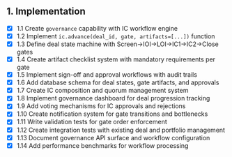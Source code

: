 ## 1. Implementation
- [x] 1.1 Create `governance` capability with IC workflow engine
- [x] 1.2 Implement `ic.advance(deal_id, gate, artifacts=[...])` function
- [x] 1.3 Define deal state machine with Screen→IOI→LOI→IC1→IC2→Close gates
- [x] 1.4 Create artifact checklist system with mandatory requirements per gate
- [x] 1.5 Implement sign-off and approval workflows with audit trails
- [x] 1.6 Add database schema for deal states, gate artifacts, and approvals
- [x] 1.7 Create IC composition and quorum management system
- [x] 1.8 Implement governance dashboard for deal progression tracking
- [x] 1.9 Add voting mechanisms for IC approvals and rejections
- [x] 1.10 Create notification system for gate transitions and bottlenecks
- [x] 1.11 Write validation tests for gate order enforcement
- [x] 1.12 Create integration tests with existing deal and portfolio management
- [x] 1.13 Document governance API surface and workflow configuration
- [x] 1.14 Add performance benchmarks for workflow processing
